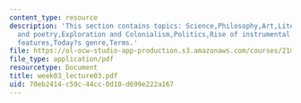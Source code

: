 ```yaml
---
content_type: resource
description: 'This section contains topics: Science,Philosophy,Art,Literature,Drama
  and poetry,Exploration and Colonialism,Politics,Rise of instrumental music,Style
  features,Today?s genre,Terms.'
file: https://ol-ocw-studio-app-production.s3.amazonaws.com/courses/21m-011-introduction-to-western-music-spring-2006/70eb2414c59c44cc0d10d699e222a167_week03_lecture03.pdf
file_type: application/pdf
resourcetype: Document
title: week03_lecture03.pdf
uid: 70eb2414-c59c-44cc-0d10-d699e222a167
---
```

